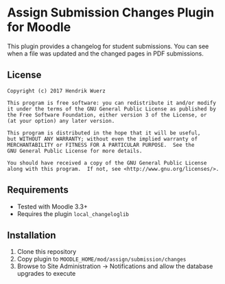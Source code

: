 Assign Submission Changes Plugin for Moodle
===========================================

This plugin provides a changelog for student submissions. You can see when a file was updated and 
the changed pages in PDF submissions.

License
-------

    Copyright (c) 2017 Hendrik Wuerz

    This program is free software: you can redistribute it and/or modify
    it under the terms of the GNU General Public License as published by
    the Free Software Foundation, either version 3 of the License, or
    (at your option) any later version.

    This program is distributed in the hope that it will be useful,
    but WITHOUT ANY WARRANTY; without even the implied warranty of
    MERCHANTABILITY or FITNESS FOR A PARTICULAR PURPOSE.  See the
    GNU General Public License for more details.

    You should have received a copy of the GNU General Public License
    along with this program.  If not, see <http://www.gnu.org/licenses/>.

Requirements
------------
* Tested with Moodle 3.3+
* Requires the plugin `local_changeloglib`

Installation
--------

1. Clone this repository
2. Copy plugin to `MOODLE_HOME/mod/assign/submission/changes`
3. Browse to Site Administration -> Notifications and allow the database upgrades to execute
